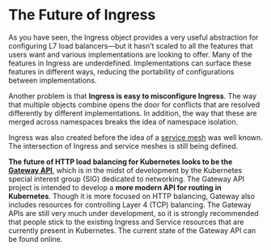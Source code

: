 # The Future of Ingress

As you have seen, the Ingress object provides a very useful abstraction for configuring L7 load balancers⁠—but it hasn’t scaled to all the features that users want and various implementations are looking to offer. Many of the features in Ingress are underdefined. Implementations can surface these features in different ways, reducing the portability of configurations between implementations.

Another problem is that **Ingress is easy to misconfigure Ingress**. The way that multiple objects combine opens the door for conflicts that are resolved differently by different implementations. In addition, the way that these are merged across namespaces breaks the idea of namespace isolation.

Ingress was also created before the idea of a [service mesh](../000-extras/service-mesh/getting-started.md) was well known. The intersection of Ingress and service meshes is still being defined.

**The future of HTTP load balancing for Kubernetes looks to be the [Gateway API](https://gateway-api.sigs.k8s.io/)**, which is in the midst of development by the Kubernetes special interest group (SIG) dedicated to networking. The Gateway API project is intended to develop a **more modern API for routing in Kubernetes**. Though it is more focused on HTTP balancing, Gateway also includes resources for controlling Layer 4 (TCP) balancing. The Gateway APIs are still very much under development, so it is strongly recommended that people stick to the existing Ingress and Service resources that are currently present in Kubernetes. The current state of the Gateway API can be found online.
